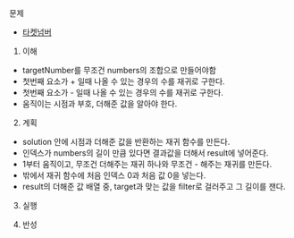 문제
- [타켓넘버](https://programmers.co.kr/learn/courses/30/lessons/43165)

1. 이해
- targetNumber를 무조건 numbers의 조합으로 만들어야함
- 첫번째 요소가 + 일때 나올 수 있는 경우의 수를 재귀로 구한다.
- 첫번째 요소가 - 일때 나올 수 있는 경우의 수를 재귀로 구한다.
- 움직이는 시점과 부호, 더해준 값을 알아야 한다.

2. 계획
- solution 안에 시점과 더해준 값을 반환하는 재귀 함수를 만든다.
- 인덱스가 numbers의 길이 만큼 있다면 결과값을 더해서 result에 넣어준다.
- 1부터 움직이고, 무조건 더해주는 재귀 하나와 무조건 - 해주는 재귀를 만든다.
- 밖에서 재귀 함수에 처음 인덱스 0과 처음 값 0을 넣는다.
- result의 더해준 값 배열 중, target과 맞는 값을 filter로 걸러주고 그 길이를 잰다.

3. 실행

4. 반성
